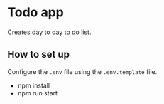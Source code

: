 # Todo app

Creates day to day to do list.

## How to set up

Configure the `.env` file using the `.env.template` file.

- npm install
- npm run start
